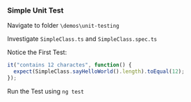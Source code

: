 ### Simple Unit Test 

Navigate to folder `\demos\unit-testing`

Investigate `SimpleClass.ts` and `SimpleClass.spec.ts`

Notice the First Test:

```typescript
it("contains 12 charactes", function() {
  expect(SimpleClass.sayHelloWorld().length).toEqual(12);
});
```

Run the Test using `ng test`